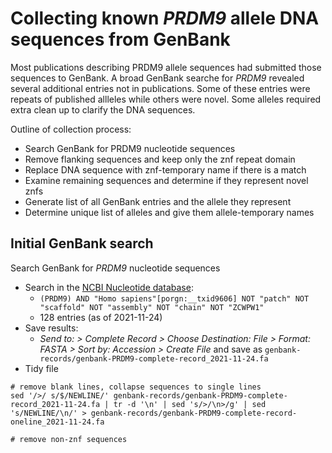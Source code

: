 # Collecting known _PRDM9_ allele DNA sequences from GenBank
Most publications describing PRDM9 allele sequences had submitted those sequences to GenBank. A broad GenBank searche for _PRDM9_ revealed several additional entries not in publications. Some of these entries were repeats of published allleles while others were novel. Some alleles required extra clean up to clarify the DNA sequences.

Outline of collection process:
- Search GenBank for PRDM9 nucleotide sequences
- Remove flanking sequences and keep only the znf repeat domain
- Replace DNA sequence with znf-temporary name if there is a match
- Examine remaining sequences and determine if they represent novel znfs
- Generate list of all GenBank entries and the allele they represent
- Determine unique list of alleles and give them allele-temporary names

## Initial GenBank search
Search GenBank for _PRDM9_ nucleotide sequences
- Search in the [NCBI Nucleotide database](https://www.ncbi.nlm.nih.gov/nucleotide/):
    - `(PRDM9) AND "Homo sapiens"[porgn:__txid9606] NOT "patch" NOT "scaffold" NOT "assembly" NOT "chain" NOT "ZCWPW1"`
    - 128 entries (as of 2021-11-24)
- Save results:
    - _Send to: > Complete Record > Choose Destination: File > Format: FASTA > Sort by: Accession > Create File_ and save as `genbank-records/genbank-PRDM9-complete-record_2021-11-24.fa`
- Tidy file
```
# remove blank lines, collapse sequences to single lines
sed '/>/ s/$/NEWLINE/' genbank-records/genbank-PRDM9-complete-record_2021-11-24.fa | tr -d '\n' | sed 's/>/\n>/g' | sed 's/NEWLINE/\n/' > genbank-records/genbank-PRDM9-complete-record-oneline_2021-11-24.fa

# remove non-znf sequences


```
